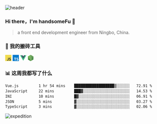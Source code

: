 ![header](https://raw.githubusercontent.com/fzq1998/fzq1998/master/header.png)

### Hi there，I'm handsomeFu 👋

> a front end development engineer from Ningbo, China.

### 🔧 我的搬砖工具
<code><img height="20" src="https://raw.githubusercontent.com/github/explore/80688e429a7d4ef2fca1e82350fe8e3517d3494d/topics/javascript/javascript.png" alt="javascript"></code>
<code><img height="20" src="https://raw.githubusercontent.com/github/explore/80688e429a7d4ef2fca1e82350fe8e3517d3494d/topics/typescript/typescript.png" alt="typescript"></code>
<code><img height="20" src="https://raw.githubusercontent.com/github/explore/80688e429a7d4ef2fca1e82350fe8e3517d3494d/topics/vue/vue.png" alt="vue"></code>
<code><img height="20" src="https://raw.githubusercontent.com/github/explore/80688e429a7d4ef2fca1e82350fe8e3517d3494d/topics/nodejs/nodejs.png" alt="nodejs"></code>



### 📊 这周我都写了什么
<!--START_SECTION:waka-->

```txt
Vue.js         1 hr 54 mins    ██████████████████▒░░░░░░   72.91 %
JavaScript     22 mins         ███▓░░░░░░░░░░░░░░░░░░░░░   14.53 %
INI            10 mins         █▓░░░░░░░░░░░░░░░░░░░░░░░   06.91 %
JSON           5 mins          ▓░░░░░░░░░░░░░░░░░░░░░░░░   03.27 %
TypeScript     3 mins          ▓░░░░░░░░░░░░░░░░░░░░░░░░   02.06 %
```

<!--END_SECTION:waka-->


![expedition](https://raw.githubusercontent.com/fzq1998/fzq1998/master/expedition.gif)

